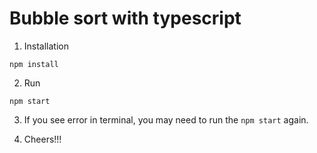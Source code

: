 # Bubble sort with typescript

1. Installation
```
npm install

```

2. Run
```
npm start
```

3. If you see error in terminal, you may need to run the `npm start` again.

4. Cheers!!!
